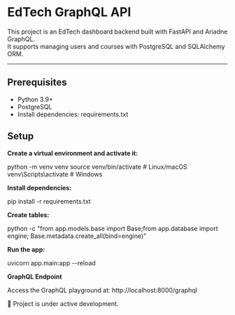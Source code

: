 # EdTech GraphQL API

This project is an EdTech dashboard backend built with FastAPI and Ariadne GraphQL.  
It supports managing users and courses with PostgreSQL and SQLAlchemy ORM.

---

## Prerequisites

- Python 3.9+
- PostgreSQL
- Install dependencies: requirements.txt

## Setup

**Create a virtual environment and activate it:**

python -m venv venv
source venv/bin/activate  # Linux/macOS
venv\Scripts\activate     # Windows

**Install dependencies:**

pip install -r requirements.txt

**Create tables:**

python -c "from app.models.base import Base;from app.database import engine; Base.metadata.create_all(bind=engine)"

**Run the app:**

uvicorn app.main:app --reload

**GraphQL Endpoint**

Access the GraphQL playground at: http://localhost:8000/graphql


🚧 Project is under active development.
